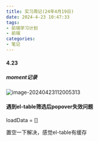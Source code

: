 ```yaml
---
title: 实习周记(24年4月19日)
date: 2024-4-23 10:47:33  
tags:
- 前端学习计划
- 前端
categories: 
- 笔记
---
```


#### 4.23

##### moment记录

![image-20240423112005313](https://36038098-1323630637.cos.ap-nanjing.myqcloud.com/images/image-20240423112005313.png)

#### 遇到el-table筛选后popover失效问题 

loadData = []

置空一下解决，感觉el-table有缓存

